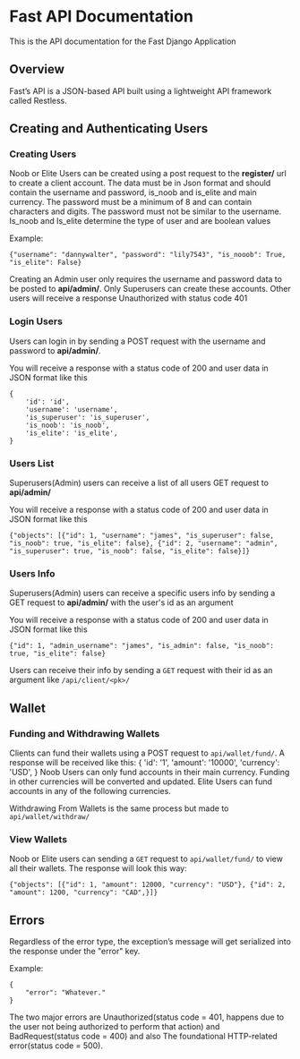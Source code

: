 # Fast API Documentation
This is the API documentation for the Fast Django Application

## Overview
Fast’s API is a JSON-based API built using a lightweight API framework called Restless.

## Creating and Authenticating Users
### Creating Users
Noob or Elite Users can be created using a post request to the **register/** url to create a client account. The data must be in Json format and should contain the username and password, is_noob and is_elite and main currency. The password must be a minimum of 8 and can contain characters and digits. The password must not be similar to the username. Is_noob and Is_elite determine the type of user and are boolean values

Example:

    {"username": "dannywalter", "password": "lily7543", "is_nooob": True, "is_elite": False}

Creating an Admin user only requires the username and password data to be posted to **api/admin/**. Only Superusers can create these accounts. Other users will receive a response Unauthorized with status code 401

### Login Users
Users can login in by sending a POST request with the username and password to **api/admin/**.

You will receive a response with a status code of 200 and user data in JSON format like this

    {
        'id': 'id',
        'username': 'username',
        'is_superuser': 'is_superuser',
        'is_noob': 'is_noob',
        'is_elite': 'is_elite',
    }

### Users List
Superusers(Admin) users can receive a list of all users GET request to **api/admin/**

You will receive a response with a status code of 200 and user data in JSON format like this

    {"objects": [{"id": 1, "username": "james", "is_superuser": false, "is_noob": true, "is_elite": false}, {"id": 2, "username": "admin", "is_superuser": true, "is_noob": false, "is_elite": false}]}

### Users Info
Superusers(Admin) users can receive a specific users info by sending a GET request to **api/admin/** with the user's id as an argument

You will receive a response with a status code of 200 and user data in JSON format like this

    {"id": 1, "admin_username": "james", "is_admin": false, "is_noob": true, "is_elite": false}   

Users can receive their info by sending a  `GET` request with their id as an argument  like `/api/client/<pk>/`

## Wallet
### Funding and Withdrawing Wallets
Clients can fund their wallets using a POST request to `api/wallet/fund/`. A response will be received like this:
    {
        'id': '1',
        'amount': '10000',
        'currency': 'USD', 
    }
Noob Users can only fund accounts in their main currency. Funding in other currencies will be converted and updated. Elite Users can fund accounts in any of the following currencies.

Withdrawing From Wallets is the same process but made to `api/wallet/withdraw/`

### View Wallets
Noob or Elite users can sending a `GET` request to `api/wallet/fund/` to view all their wallets. The response will look this way:
    
    {"objects": [{"id": 1, "amount": 12000, "currency": "USD"}, {"id": 2, "amount": 1200, "currency": "CAD",}]}

## Errors
Regardless of the error type, the exception’s message will get serialized into the response under the "error" key. 

Example:

    {
        "error": "Whatever."
    }

The two major errors are Unauthorized(status code = 401, happens due to the user not being authorized to perform that action) and BadRequest(status code = 400) and also The foundational HTTP-related error(status code = 500).


